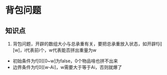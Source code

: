 # 背包问题
## 知识点
1. 背包问题，开辟的数组大小与总承重有关，要把总承重放入状态，如开辟f[i][w]，i代表前i个，w代表能否拼出重量为w
  * 初始条件为f[0][0~w]为false，0个物品啥也拼不出来
  * 边界条件为f[0][w-Ai]，w需要大于等于Ai，否则就爆了
